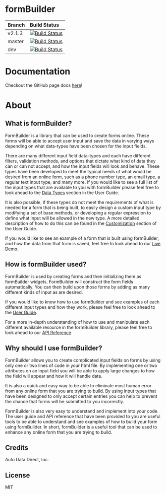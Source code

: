 formBuilder
===========
| Branch | Build Status |
|:-------|:-------------|
| v2.1.3 | [![Build Status](https://travis-ci.org/autodatadirect/formBuilder.svg?branch=v2.1.3)](https://travis-ci.org/autodatadirect/formBuilder/branches) |
| master | [![Build Status](https://travis-ci.org/autodatadirect/formBuilder.svg?branch=master)](https://travis-ci.org/autodatadirect/formBuilder/branches) |
| dev | [![Build Status](https://travis-ci.org/autodatadirect/formBuilder.svg?branch=dev)](https://travis-ci.org/autodatadirect/formBuilder/branches) |

# Documentation
Checkout the GitHub page docs [here](http://autodatadirect.github.io/formBuilder/)!

# About

## What is formBuilder?
FormBuilder is a library that can be used to create forms online. These forms will be able to accept user input and save the data in varying ways depending on what data-types have been chosen for the input fields.

There are many different input field data-types and each have different filters, validation methods, and options that dictate what kind of data they can or can not accept, and how the input fields will look and behave. These types have been developed to meet the typical needs of what would be desired from an online form, such as a phone number type, an email type, a regular text input type, and many more. If you would like to see a full list of the input types that are available to you with formBuilder please feel free to look ahead to the <a href="./guide.html#dataTypes">Data Types</a> section in the User Guide.

It is also possible, if these types do not meet the requirements of what is needed for a form that is being built, to easily design a custom input type by modifying a set of base methods, or developing a regular expression to define what input will be allowed in the new type. A more detailed description of how to do this can be found in the <a href="./guide.html#customization">Customization</a> section of the User Guide.

If you would like to see an example of a form that is built using formBuilder, and how the data from that form is saved, feel free to look ahead to our <a href="./guide.html#demo">Live Demo</a>.

## How is formBuilder used?
FormBuilder is used by creating forms and then initializing them as formBuilder widgets. FormBuilder will construct the form fields automatically. You can then build upon those forms by adding as many different kinds of input as are desired.

If you would like to know how to use formBuilder and see examples of each different input types and how they work, please feel free to look ahead to the <a href="./guide.html#basics">User Guide</a>.

For a more in-depth understanding of how to use and manipulate each different available resource in the formBuilder library, please feel free to look ahead to our <a href='./api.html#widgets'>[API Reference]()</a>

## Why should I use formBuilder?
FormBuilder allows you to create complicated input fields on forms by using only one or two lines of code in your html file. By implementing one or two attributes on an input field you will be able to apply large changes to how the field will appear and how it will handle data.

It is also a quick and easy way to be able to eliminate most human error from any online form that you are trying to build. By using input types that have been designed to only accept certain entries you can help to prevent the chance that forms will be submitted to you incorrectly.

FormBuilder is also very easy to understand and implement into your code. The user guide and API reference that have been provided to you are useful tools to be able to understand and see examples of how to build your form using formBuilder. In short, formBuilder is a useful tool that can be used to enhance any online form that you are trying to build.



## Credits
Auto Data Direct, Inc.

## License
MIT
